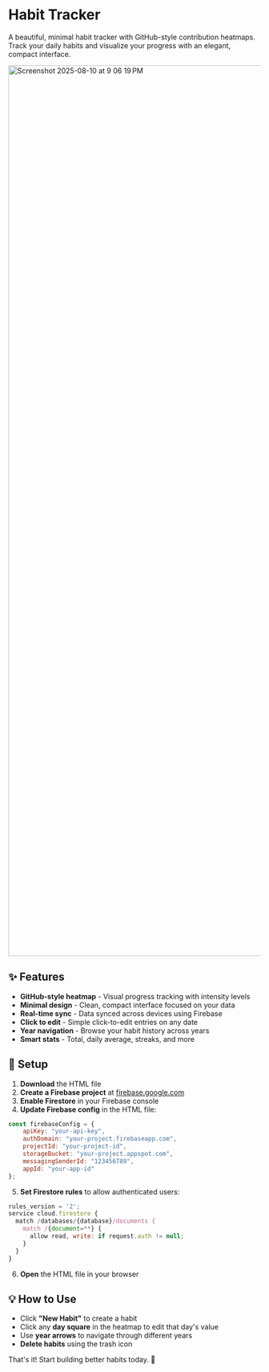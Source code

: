 # Habit Tracker

A beautiful, minimal habit tracker with GitHub-style contribution heatmaps. Track your daily habits and visualize your progress with an elegant, compact interface.

<img width="2870" height="1774" alt="Screenshot 2025-08-10 at 9 06 19 PM" src="https://github.com/user-attachments/assets/e9b6231d-a82a-4b8c-a7a5-d1377ba84929" />

## ✨ Features

- **GitHub-style heatmap** - Visual progress tracking with intensity levels
- **Minimal design** - Clean, compact interface focused on your data
- **Real-time sync** - Data synced across devices using Firebase
- **Click to edit** - Simple click-to-edit entries on any date
- **Year navigation** - Browse your habit history across years
- **Smart stats** - Total, daily average, streaks, and more

## 🚀 Setup

1. **Download** the HTML file
2. **Create a Firebase project** at [firebase.google.com](https://firebase.google.com)
3. **Enable Firestore** in your Firebase console
4. **Update Firebase config** in the HTML file:

```javascript
const firebaseConfig = {
    apiKey: "your-api-key",
    authDomain: "your-project.firebaseapp.com",
    projectId: "your-project-id",
    storageBucket: "your-project.appspot.com",
    messagingSenderId: "123456789",
    appId: "your-app-id"
};
```

5. **Set Firestore rules** to allow authenticated users:

```javascript
rules_version = '2';
service cloud.firestore {
  match /databases/{database}/documents {
    match /{document=**} {
      allow read, write: if request.auth != null;
    }
  }
}
```

6. **Open** the HTML file in your browser

## 💡 How to Use

- Click **"New Habit"** to create a habit
- Click any **day square** in the heatmap to edit that day's value
- Use **year arrows** to navigate through different years
- **Delete habits** using the trash icon

That's it! Start building better habits today. 🎯
